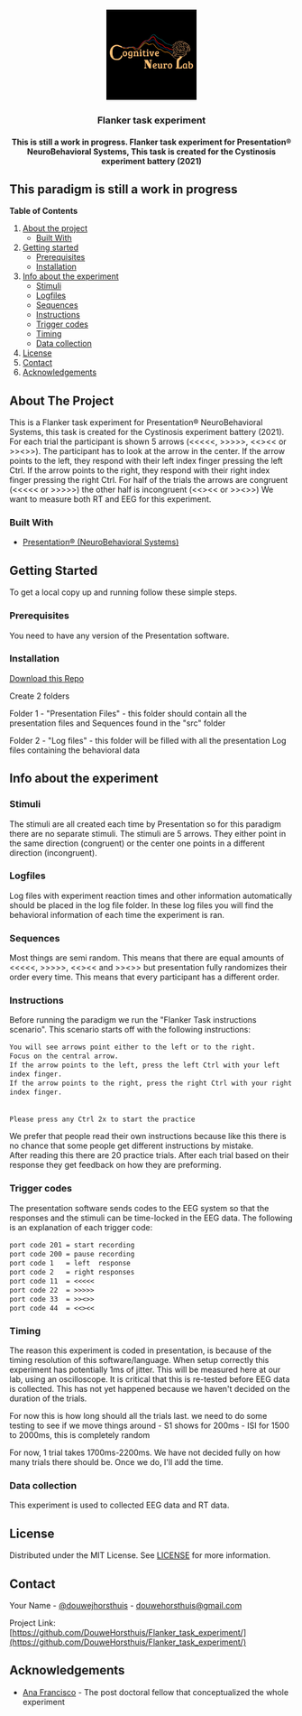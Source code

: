 <br />
<p align="center">
  <a href="https://github.com/DouweHorsthuis/Flanker_task_experiment/">
    <img src="images/logo.jpeg" alt="Logo" width="160" height="160">
  </a> 

<h3 align="center">Flanker task experiment</h3>

<h4 align="center"> This is still a work in progress. Flanker task experiment for Presentation® NeuroBehavioral Systems, This task is created for the Cystinosis experiment battery (2021)</h4>

## This paradigm is still a work in progress

**Table of Contents**
  
1. [About the project](#about-the-project)
    - [Built With](#built-with)
2. [Getting started](#getting-started)
    - [Prerequisites](#prerequisites)  
    - [Installation](#installation)
3. [Info about the experiment](#info-about-the-experiment)
    - [Stimuli](#stimuli)
    - [Logfiles](#logfiles)
    - [Sequences](#sequences)
    - [Instructions](#instructions)
    - [Trigger codes](#trigger-codes)
    - [Timing](#timing)
    - [Data collection](#data-collection)
3. [License](#license)
3. [Contact](#contact)
3. [Acknowledgements](#acknowledgements)



<!-- ABOUT THE PROJECT -->
## About The Project

This is a Flanker task experiment for Presentation® NeuroBehavioral Systems, this task is created for the Cystinosis experiment battery (2021). 
For each trial the participant is shown 5 arrows (<<<<<, >>>>>, <<><< or >><>>). The participant has to look at the arrow in the center. If the arrow points to the left, they respond with their left index finger pressing the left Ctrl. If the arrow points to the right, they respond with their right index finger pressing the right Ctrl. For half of the trials the arrows are congruent (<<<<< or >>>>>) the other half is incongruent (<<><< or >><>>) We want to measure both RT and EEG for this experiment. 


### Built With

* [Presentation® (NeuroBehavioral Systems)](https://www.neurobs.com/)


<!-- GETTING STARTED -->
## Getting Started

To get a local copy up and running follow these simple steps.

### Prerequisites

You need to have any version of the Presentation software. 

### Installation

[Download this Repo](https://github.com/DouweHorsthuis/Flanker_task_experiment)

Create 2 folders

Folder 1 - "Presentation Files"  - this folder should contain all the presentation files and Sequences found in the "src" folder

Folder 2 - "Log files"           - this folder will be filled with all the presentation Log files containing the behavioral data


## Info about the experiment

### Stimuli

The stimuli are all created each time by Presentation so for this paradigm there are no separate stimuli. The stimuli are 5 arrows. They either point in the same direction (congruent) or the center one points in a different direction (incongruent). 

### Logfiles

Log files with experiment reaction times and other information automatically should be placed in the log file folder. In these log files you will find the behavioral information of each time the experiment is ran. 

### Sequences 

Most things are semi random. This means that there are equal amounts of <<<<<, >>>>>, <<><< and >><>> but presentation fully randomizes their order every time. This means that every participant has a different order. 

### Instructions

Before running the paradigm we run the "Flanker Task instructions scenario". This scenario starts off with the following instructions:  
```
You will see arrows point either to the left or to the right.  
Focus on the central arrow.  
If the arrow points to the left, press the left Ctrl with your left index finger.  
If the arrow points to the right, press the right Ctrl with your right index finger.  
  
  
Please press any Ctrl 2x to start the practice
```

We prefer that people read their own instructions because like this there is no chance that some people get different instructions by mistake.  
After reading this there are 20 practice trials. After each trial based on their response they get feedback on how they are preforming.



### Trigger codes

The presentation software sends codes to the EEG system so that the responses and the stimuli can be time-locked in the EEG data. The following is an explanation of each trigger code: 
```
port code 201 = start recording
port code 200 = pause recording 
port code 1   = left  response
port code 2   = right responses
port code 11  = <<<<<
port code 22  = >>>>>
port code 33  = >><>>
port code 44  = <<><<
```

### Timing
The reason this experiment is coded in presentation, is because of the timing resolution of this software/language. When setup correctly this experiment has potentially 1ms of jitter. This will be measured here at our lab, using an oscilloscope. It is critical that this is re-tested before EEG data is collected. This has not yet happened because we haven't decided on the duration of the trials.

For now this is how long should all the trials last. we need to do some testing to see if we move things around
    - S1 shows for 200ms
    - ISI for 1500 to 2000ms, this is completely random
  
    
For now, 1 trial takes 1700ms-2200ms. We have not decided fully on how many trials there should be. Once we do, I'll add the time. 


### Data collection
This experiment is used to collected EEG data and RT data. 

<!-- LICENSE -->
## License

Distributed under the MIT License. See [LICENSE](https://github.com/DouweHorsthuis/Flanker_task_experiment/blob/master/LICENSE.txt) for more information.



<!-- CONTACT -->
## Contact

Your Name - [@douwejhorsthuis](https://twitter.com/douwejhorsthuis) - douwehorsthuis@gmail.com

Project Link: [https://github.com/DouweHorsthuis/Flanker_task_experiment/](https://github.com/DouweHorsthuis/Flanker_task_experiment/)



<!-- ACKNOWLEDGEMENTS -->
## Acknowledgements

* [Ana Francisco](https://github.com/anafrancisco) - The post doctoral fellow that conceptualized the whole experiment
